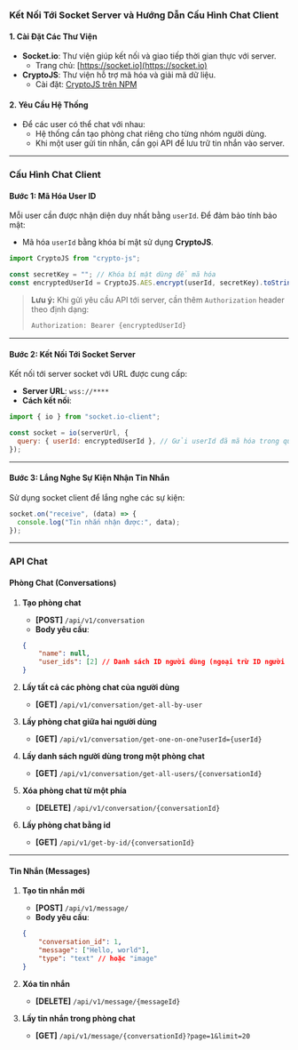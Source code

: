 ### Kết Nối Tới Socket Server và Hướng Dẫn Cấu Hình Chat Client

#### 1. **Cài Đặt Các Thư Viện**
- **Socket.io**: Thư viện giúp kết nối và giao tiếp thời gian thực với server. 
  - Trang chủ: [https://socket.io](https://socket.io)
- **CryptoJS**: Thư viện hỗ trợ mã hóa và giải mã dữ liệu.
  - Cài đặt: [CryptoJS trên NPM](https://www.npmjs.com/package/crypto-js)

#### 2. **Yêu Cầu Hệ Thống**
- Để các user có thể chat với nhau:
  - Hệ thống cần tạo phòng chat riêng cho từng nhóm người dùng.
  - Khi một user gửi tin nhắn, cần gọi API để lưu trữ tin nhắn vào server.

---

### **Cấu Hình Chat Client**

#### **Bước 1: Mã Hóa User ID**
Mỗi user cần được nhận diện duy nhất bằng `userId`. Để đảm bảo tính bảo mật:
- Mã hóa `userId` bằng khóa bí mật sử dụng **CryptoJS**.

```javascript
import CryptoJS from "crypto-js";

const secretKey = ""; // Khóa bí mật dùng để mã hóa
const encryptedUserId = CryptoJS.AES.encrypt(userId, secretKey).toString();
```

> **Lưu ý:** Khi gửi yêu cầu API tới server, cần thêm `Authorization` header theo định dạng:
> ```bash
> Authorization: Bearer {encryptedUserId}
> ```

---

#### **Bước 2: Kết Nối Tới Socket Server**
Kết nối tới server socket với URL được cung cấp:

- **Server URL**: `wss://****`
- **Cách kết nối**:
```javascript
import { io } from "socket.io-client";

const socket = io(serverUrl, {
  query: { userId: encryptedUserId }, // Gửi userId đã mã hóa trong query
});
```

---

#### **Bước 3: Lắng Nghe Sự Kiện Nhận Tin Nhắn**
Sử dụng socket client để lắng nghe các sự kiện:
```javascript
socket.on("receive", (data) => {
  console.log("Tin nhắn nhận được:", data);
});
```

---

### **API Chat**

#### **Phòng Chat (Conversations)**

1. **Tạo phòng chat**
   - **[POST]** `/api/v1/conversation`
   - **Body yêu cầu**:
   ```json
   {
       "name": null,
       "user_ids": [2] // Danh sách ID người dùng (ngoại trừ ID người tạo)
   }
   ```

2. **Lấy tất cả các phòng chat của người dùng**
   - **[GET]** `/api/v1/conversation/get-all-by-user`

3. **Lấy phòng chat giữa hai người dùng**
   - **[GET]** `/api/v1/conversation/get-one-on-one?userId={userId}`

4. **Lấy danh sách người dùng trong một phòng chat**
   - **[GET]** `/api/v1/conversation/get-all-users/{conversationId}`

5. **Xóa phòng chat từ một phía**
   - **[DELETE]** `/api/v1/conversation/{conversationId}`

5. **Lấy phòng chat bằng id**
   - **[GET]** `/api/v1/get-by-id/{conversationId}`

---

#### **Tin Nhắn (Messages)**

1. **Tạo tin nhắn mới**
   - **[POST]** `/api/v1/message/`
   - **Body yêu cầu**:
   ```json
   {
       "conversation_id": 1,
       "message": ["Hello, world"],
       "type": "text" // hoặc "image"
   }
   ```

2. **Xóa tin nhắn**
   - **[DELETE]** `/api/v1/message/{messageId}`

3. **Lấy tin nhắn trong phòng chat**
   - **[GET]** `/api/v1/message/{conversationId}?page=1&limit=20`

